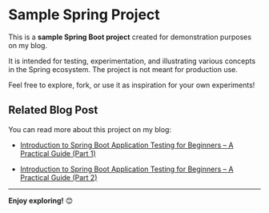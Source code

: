 # Sample Spring Project

This is a **sample Spring Boot project** created for demonstration purposes on my blog.

It is intended for testing, experimentation, and illustrating various concepts in the Spring ecosystem. The project is not meant for production use.

Feel free to explore, fork, or use it as inspiration for your own experiments!


## Related Blog Post

You can read more about this project on my blog:  

- [Introduction to Spring Boot Application Testing for Beginners – A Practical Guide (Part 1)](https://blog.giuseppe.clinaz.com/?p=1)

-  [Introduction to Spring Boot Application Testing for Beginners – A Practical Guide (Part 2)](https://blog.giuseppe.clinaz.com/?p=261)
---

**Enjoy exploring!** 😊
